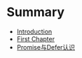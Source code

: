 # Summary

* [Introduction](README.md)
* [First Chapter](chapter1.md)
* [Promise与Defer认识](promiseyu-defer-ren-shi.md)

